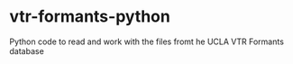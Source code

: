 # vtr-formants-python
Python code to read and work with the files fromt he UCLA VTR Formants database 
